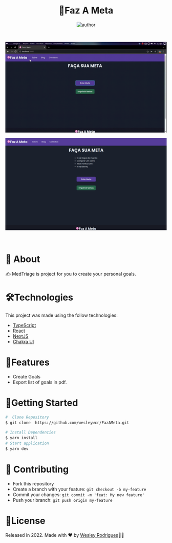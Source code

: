 <h1 align="center"> <strong>🎯Faz A Meta</strong></h1>

<p align="center">
<img alt="author" src="https://img.shields.io/static/v1?label=WesleyRodrigues&message=Author&color=240b36&labelColor=000000">
</p>

<br />

<p align="center"><img src=".github/FazAMeta.gif?raw=true"/>
<br />
<p align="center"><img src=".github/telainicial.png"/></p>
<br/>

# 📕 About
 ✍️ MedTriage is project for you to create your personal goals.
</br>

# 🛠️Technologies 

This project was made using the follow technologies:

- [TypeScript](https://www.typescriptlang.org/)
- [React](https://reactjs.org)
- [NextJS](https://nextjs.org/)
- [Chakra UI](https://chakra-ui.com/)


# 🚀Features


* Create Goals
* Export list of goals in pdf.



# 🏃Getting Started
```sh
#  Clone Repository
$ git clone  https://github.com/wesleywcr/FazAMeta.git
```
```sh
# Install Dependencies
$ yarn install
# Start application
$ yarn dev
```

# 🤝 Contributing

- Fork this repository
- Create a branch with your feature: `git checkout -b my-feature`
- Commit your changes: `git commit -m 'feat: My new feature'`
- Push your branch: `git push origin my-feature`

# 📝License

Released in 2022.
Made with ❤️ by [Wesley Rodrigues](https://github.com/wesleywcr)🤙👊
